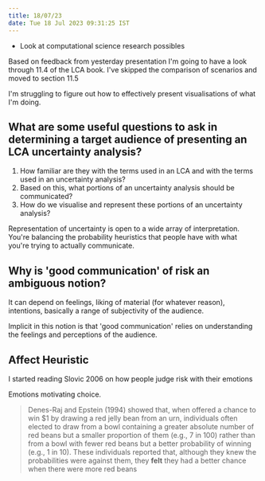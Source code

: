 ```yaml
---
title: 18/07/23
date: Tue 18 Jul 2023 09:31:25 IST
---
```


* Look at computational science research possibles

Based on feedback from yesterday presentation I'm going to have a look through 11.4 of the LCA book. I've skipped the
comparison of scenarios and moved to section 11.5

I'm struggling to figure out how to effectively present visualisations of what I'm doing.

## What are some useful questions to ask in determining a target audience of presenting an LCA uncertainty analysis?

1. How familiar are they with the terms used in an LCA and with the terms used in an uncertainty analysis?
2. Based on this, what portions of an uncertainty analysis should be communicated?
3. How do we visualise and represent these portions of an uncertainty analysis?

Representation of uncertainty is open to a wide array of interpretation. You're balancing the probability heuristics
that people have with what you're trying to actually communicate.

## Why is 'good communication' of risk an ambiguous notion?

It can depend on feelings, liking of material (for whatever reason), intentions, basically a range of subjectivity of
the audience.

Implicit in this notion is that 'good communication' relies on understanding the feelings and perceptions of the
audience.


## Affect Heuristic
I started reading Slovic 2006 on how people judge risk with their emotions 

Emotions motivating choice. 

> Denes-Raj and Epstein (1994) showed that, when offered a chance to win $1 by drawing a red jelly bean from an urn,
individuals often elected to draw from a bowl containing a greater absolute number of red beans but a smaller proportion
of them (e.g., 7 in 100) rather than from a bowl with fewer red beans but a better probability of winning (e.g., 1 in
10). These individuals reported that, although they knew the probabilities were against them, they **felt** they had a
better chance when there were more red beans


